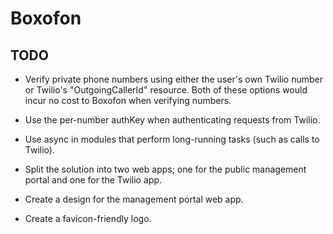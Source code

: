 # Boxofon

## TODO

- Verify private phone numbers using either the user's own Twilio number or
  Twilio's "OutgoingCallerId" resource. Both of these options would incur no
  cost to Boxofon when verifying numbers.

- Use the per-number authKey when authenticating requests from Twilio.

- Use async in modules that perform long-running tasks (such as calls to Twilio).

- Split the solution into two web apps; one for the public management portal
  and one for the Twilio app.

- Create a design for the management portal web app.

- Create a favicon-friendly logo.